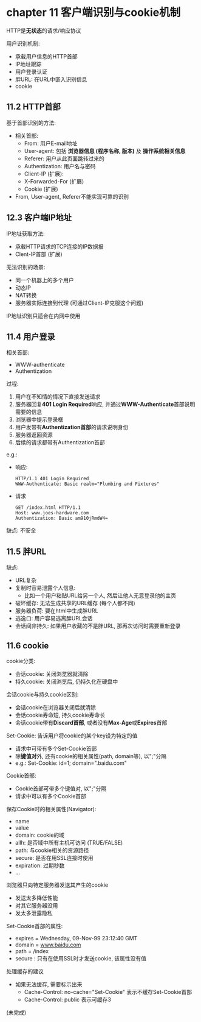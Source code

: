 # chapter 11 客户端识别与cookie机制

HTTP是**无状态**的请求/响应协议

用户识别机制:
* 承载用户信息的HTTP首部
* IP地址跟踪
* 用户登录认证
* 胖URL: 在URL中嵌入识别信息
* cookie


## 11.2 HTTP首部
基于首部识别的方法:
* 相关首部:
    * From: 用户E-mail地址
    * User-agent: 包括 **浏览器信息 (程序名称, 版本)** 及 **操作系统相关信息**
    * Referer: 用户从此页面跳转过来的
    * Authentization: 用户名与密码
    * Client-IP (扩展): 
    * X-Forwarded-For (扩展)
    * Cookie (扩展)
* From, User-agent, Referer不能实现可靠的识别

## 12.3 客户端IP地址
IP地址获取方法:
* 承载HTTP请求的TCP连接的IP数据报
* Clent-IP首部 (扩展)

无法识别的场景:
* 同一个机器上的多个用户
* 动态IP
* NAT转换
* 服务器实际连接到代理 (可通过Client-IP克服这个问题)

IP地址识别只适合在内网中使用

## 11.4 用户登录

相关首部:
* WWW-authenticate
* Authentization

过程:
1. 用户在不知情的情况下直接发送请求
2. 服务器回复**401 Login Required**响应, 并通过**WWW-Authenticate**首部说明需要的信息
3. 浏览器中提示登录框
4. 用户发带有**Authentization首部**的请求说明身份
5. 服务器返回资源
6. 后续的请求都带有Authentization首部

e.g.:
* 响应:
    ```http
    HTTP/1.1 401 Login Required
    WWW-Authenticate: Basic realm="Plumbing and Fixtures"
    ```
* 请求
    ```http
    GET /index.html HTTP/1.1
    Host: www.joes-hardware.com
    Authentization: Basic am910jRmdW4=
    ```

缺点: 不安全

## 11.5 胖URL
  
缺点: 
* URL复杂
* 复制时容易泄露个人信息: 
    * 比如一个用户粘贴URL给另一个人, 然后让他人无意登录他的主页
* 破坏缓存: 无法生成共享的URL缓存 (每个人都不同)
* 服务器负荷: 要在html中生成胖URL
* 逃逸口: 用户容易逃离胖URL会话
* 会话间非持久: 如果用户收藏的不是胖URL, 那再次访问时需要重新登录


## 11.6 cookie

cookie分类:
* 会话cookie: 关闭浏览器就清除
* 持久cookie: 关闭浏览后, 仍持久化在硬盘中

会话cookie与持久cookie区别:
* 会话cookie在浏览器关闭后就清除
* 会话cookie寿命短, 持久cookie寿命长
* 会话cookie带有**Discard首部**, 或者没有**Max-Age**或**Expires**首部

Set-Cookie: 告诉用户将cookie的某个key设为特定的值
* 请求中可带有多个Set-Cookie首部
* 除**键值对**外, 还有cookie的相关属性(path, domain等), 以";"分隔
* e.g.: Set-Cookie: id=1; domain=".baidu.com"

Cookie首部:
* Cookie首部可带多个键值对, 以";"分隔
* 请求中可以有多个Cookie首部

保存Cookie时的相关属性(Navigator):
* name
* value
* domain: cookie的域
* allh: 是否域中所有主机可访问 (TRUE/FALSE)
* path: 与cookie相关的资源路径
* secure: 是否在用SSL连接时使用
* expiration: 过期秒数
* ...

浏览器只向特定服务器发送其产生的cookie
* 发送太多降低性能
* 对其它服务器没用
* 发太多泄露隐私


Set-Cookie首部的属性:
* expires = Wednesday, 09-Nov-99 23:12:40 GMT
* domain = www.baidu.com
* path = /index
* secure : 只有在使用SSL时才发送cookie, 该属性没有值

处理缓存的建议
* 如果无法缓存, 需要标示出来
    * Cache-Control: no-cache="Set-Cookie"  表示不缓存Set-Cookie首部
    * Cache-Control: public 表示可缓存3

(未完成)